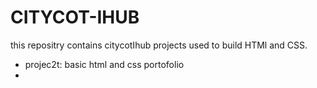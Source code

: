 # CITYCOT-IHUB
this repositry contains citycotIhub projects used to build HTMl and CSS.
<ul>
  <li>projec2t: basic html and css portofolio </li>
  <li></li>
</ul>
